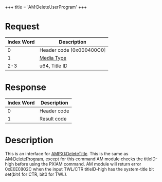 +++
title = 'AM:DeleteUserProgram'
+++

# Request

| Index Word | Description                                            |
|------------|--------------------------------------------------------|
| 0          | Header code \[0x000400C0\]                             |
| 1          | [Media Type](Filesystem_services#MediaType "wikilink") |
| 2-3        | u64, Title ID                                          |

# Response

| Index Word | Description |
|------------|-------------|
| 0          | Header code |
| 1          | Result code |

# Description

This is an interface for
[AMPXI:DeleteTitle](AMPXI:DeleteTitle "wikilink"). This is the same as
[AM:DeleteProgram](AM:DeleteProgram "wikilink"), except for this command
AM module checks the titleID-high before using the PXIAM command. AM
module will return error 0xE0E0802C when the input TWL/CTR titleID-high
has the system-title bit set(bit4 for CTR, bit0 for TWL).